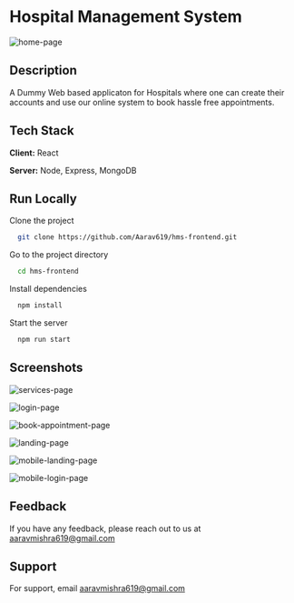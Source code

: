 
# Hospital Management System


![home-page](Screenshots/home-page.png)

## Description

A Dummy Web based applicaton for Hospitals where one can create their accounts and use our online system to book hassle free appointments.

## Tech Stack

**Client:** React

**Server:** Node, Express, MongoDB


## Run Locally

Clone the project

```bash
  git clone https://github.com/Aarav619/hms-frontend.git
```

Go to the project directory

```bash
  cd hms-frontend
```

Install dependencies

```bash
  npm install
```

Start the server

```bash
  npm run start
```


## Screenshots

![services-page](Screenshots/Services-page.png)

![login-page](Screenshots/Login-page.png)

![book-appointment-page](Screenshots/Book-appointment.png)

![landing-page](Screenshots/Landing-page.png)

![mobile-landing-page](Screenshots/mobile-landing-page.png)

![mobile-login-page](Screenshots/mobile-login.png)


## Feedback

If you have any feedback, please reach out to us at aaravmishra619@gmail.com


## Support

For support, email aaravmishra619@gmail.com 

